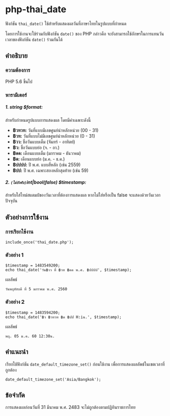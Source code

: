 # php-thai_date

ฟังก์ชัน `thai_date()` ใช้สำหรับแสดงผลวันที่ภาษาไทยในรูปแบบที่กำหนด

โดยการใช้งานจะใช้ร่วมกับฟังก์ชัน `date()` ของ PHP
กล่าวคือ จะยังสามารถใช้อักษรในการแทนวันเวลาของฟังก์ชัน `date()` ร่วมกันได้

## คำอธิบาย

### ความต้องการ

PHP 5.6 ขึ้นไป

### พารามีเตอร์

##### 1. string $format:
สำหรับกำหนดรูปแบบการแสดงผล โดยมีคำเฉพาะดังนี้
- **฿วทวท:** วันที่แบบมีเลขศูนย์นำหลักหน่วย (00 - 31)
- **฿วท:** วันที่แบบไม่มีเลขศูนย์นำหลักหน่วย (0 - 31)
- **฿วว:** ชื่อวันแบบเต็ม (จันทร์ - อาทิตย์)
- **฿ว:** ชื่อวันแบบย่อ (จ. - อา.)
- **฿ดด:** เดือนแบบเต็ม (มกราคม - ธันวาคม)
- **฿ด:** เดือนแบบย่อ (ม.ค. - ธ.ค.)
- **฿ปปปป:** ปี พ.ศ. แบบสี่หลัก (เช่น 2559)
- **฿ปป:** ปี พ.ศ. เฉพาะสองหลักสุดท้าย (เช่น 59)

##### 2. `(ไม่บังคับ)`int|bool(false) $timestamp:
สำหรับใส่ไทม์สแตมป์ของวันเวลาที่ต้องการแสดงผล หากไม่ใส่หรือเป็น false จะแสดงด้วยวันเวลาปัจจุบัน

## ตัวอย่างการใช้งาน

### การเรียกใช้งาน

```
include_once('thai_date.php');
```

### ตัวอย่าง 1

```
$timestamp = 1483549200;
echo thai_date('วัน฿วว ที่ ฿วท ฿ดด พ.ศ. ฿ปปปป', $timestamp);
```
ผลลัพธ์
```
วันพฤหัสบดี ที่ 5 มกราคม พ.ศ. 2560
```

### ตัวอย่าง 2

```
$timestamp = 1483594200;
echo thai_date('฿ว ฿วทวท ฿ด ฿ปป H:iน.', $timestamp);
```
ผลลัพธ์
```
พฤ. 05 ม.ค. 60 12:30น.
```

## คำแนะนำ

เรียกใช้ฟังก์ชัน `date_default_timezone_set()` ก่อนใช้งาน เพื่อการแสดงผลลัพธ์ในเขตเวลาที่ถูกต้อง

```
date_default_timezone_set('Asia/Bangkok');
```

## ข้อจำกัด

การแสดงผลก่อนวันที่ 31 มีนาคม พ.ศ. 2483 จะไม่ถูกต้องตามปฏิทินราชการไทย